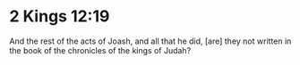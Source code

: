 # 2 Kings 12:19

And the rest of the acts of Joash, and all that he did, [are] they not written in the book of the chronicles of the kings of Judah?